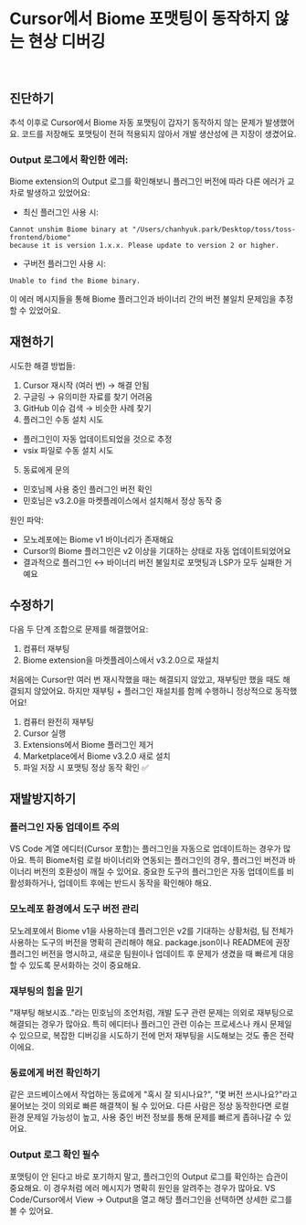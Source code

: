 # Cursor에서 Biome 포맷팅이 동작하지 않는 현상 디버깅

<br/>
<ContributorHeader name="박찬혁" githubUrl="https://github.com/okinawaa" avatar="https://ca.slack-edge.com/E01JAGTHP8R-U06H69MRQMN-07d1cde6565c-512" />


## 진단하기

추석 이후로 Cursor에서 Biome 자동 포맷팅이 갑자기 동작하지 않는 문제가 발생했어요. 코드를
저장해도 포맷팅이 전혀 적용되지 않아서 개발 생산성에 큰 지장이 생겼어요.

### Output 로그에서 확인한 에러:

Biome extension의 Output 로그를 확인해보니 플러그인 버전에 따라 다른 에러가 교차로 발생하고
있었어요:

- 최신 플러그인 사용 시:
```
Cannot unshim Biome binary at "/Users/chanhyuk.park/Desktop/toss/toss-frontend/biome"
because it is version 1.x.x. Please update to version 2 or higher.
```
- 구버전 플러그인 사용 시:
```
Unable to find the Biome binary.
```

이 에러 메시지들을 통해 Biome 플러그인과 바이너리 간의 버전 불일치 문제임을 추정할 수
있었어요.

## 재현하기

시도한 해결 방법들:

1. Cursor 재시작 (여러 번) → 해결 안됨
2. 구글링 → 유의미한 자료를 찾기 어려움
3. GitHub 이슈 검색 → 비슷한 사례 찾기
4. 플러그인 수동 설치 시도
- 플러그인이 자동 업데이트되었을 것으로 추정
- vsix 파일로 수동 설치 시도
5. 동료에게 문의
- 민호님께 사용 중인 플러그인 버전 확인
- 민호님은 v3.2.0을 마켓플레이스에서 설치해서 정상 동작 중

원인 파악:

- 모노레포에는 Biome v1 바이너리가 존재해요
- Cursor의 Biome 플러그인은 v2 이상을 기대하는 상태로 자동 업데이트되었어요
- 결과적으로 플러그인 ↔ 바이너리 버전 불일치로 포맷팅과 LSP가 모두 실패한 거예요

## 수정하기

다음 두 단계 조합으로 문제를 해결했어요:

1. 컴퓨터 재부팅
2. Biome extension을 마켓플레이스에서 v3.2.0으로 재설치

처음에는 Cursor만 여러 번 재시작했을 때는 해결되지 않았고, 재부팅만 했을 때도 해결되지
않았어요. 하지만 재부팅 + 플러그인 재설치를 함께 수행하니 정상적으로 동작했어요!

1. 컴퓨터 완전히 재부팅
2. Cursor 실행
3. Extensions에서 Biome 플러그인 제거
4. Marketplace에서 Biome v3.2.0 새로 설치
5. 파일 저장 시 포맷팅 정상 동작 확인 ✅

## 재발방지하기

### 플러그인 자동 업데이트 주의

VS Code 계열 에디터(Cursor 포함)는 플러그인을 자동으로 업데이트하는 경우가 많아요. 특히
Biome처럼 로컬 바이너리와 연동되는 플러그인의 경우, 플러그인 버전과 바이너리 버전의 호환성이
깨질 수 있어요. 중요한 도구의 플러그인은 자동 업데이트를 비활성화하거나, 업데이트 후에는
반드시 동작을 확인해야 해요.

### 모노레포 환경에서 도구 버전 관리

모노레포에서 Biome v1을 사용하는데 플러그인은 v2를 기대하는 상황처럼, 팀 전체가 사용하는
도구의 버전을 명확히 관리해야 해요. package.json이나 README에 권장 플러그인 버전을 명시하고,
새로운 팀원이나 업데이트 후 문제가 생겼을 때 빠르게 대응할 수 있도록 문서화하는 것이
중요해요.

### 재부팅의 힘을 믿기

"재부팅 해보시죠.."라는 민호님의 조언처럼, 개발 도구 관련 문제는 의외로 재부팅으로 해결되는
경우가 많아요. 특히 에디터나 플러그인 관련 이슈는 프로세스나 캐시 문제일 수 있으므로, 복잡한
디버깅을 시도하기 전에 먼저 재부팅을 시도해보는 것도 좋은 전략이에요.

### 동료에게 버전 확인하기

같은 코드베이스에서 작업하는 동료에게 "혹시 잘 되시나요?", "몇 버전 쓰시나요?"라고 물어보는
것이 의외로 빠른 해결책이 될 수 있어요. 다른 사람은 정상 동작한다면 로컬 환경 문제일 가능성이
높고, 사용 중인 버전 정보를 통해 문제를 빠르게 좁혀나갈 수 있어요.

### Output 로그 확인 필수

포맷팅이 안 된다고 바로 포기하지 말고, 플러그인의 Output 로그를 확인하는 습관이 중요해요. 이
경우처럼 에러 메시지가 명확히 원인을 알려주는 경우가 많아요. VS Code/Cursor에서 View →
Output을 열고 해당 플러그인을 선택하면 상세한 로그를 볼 수 있어요.